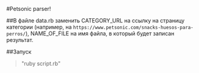#Petsonic parser!

##В файле data.rb заменить CATEGORY_URL на ссылку на страницу категории (например, на `https://www.petsonic.com/snacks-huesos-para-perros/`), NAME_OF_FILE на имя файла, в который будет записан результат.

##Запуск

>"ruby script.rb"

